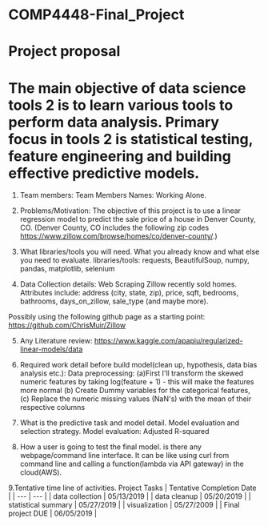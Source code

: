 # COMP4448-Final_Project
# **Project proposal**

# The main objective of data science tools 2 is to learn various tools to perform data analysis. Primary focus in tools 2 is statistical testing, feature engineering and building effective predictive models. 

1. Team members:
Team Members Names: Working Alone.

2. Problems/Motivation:  The objective of this project is to use a linear regression model to predict the sale price of a house in Denver County, CO. (Denver County, CO includes the following zip codes https://www.zillow.com/browse/homes/co/denver-county/.)

3. What libraries/tools you will need. What you already know and what else you need to evaluate.
libraries/tools: requests, BeautifulSoup, numpy, pandas, matplotlib, selenium

4. Data Collection details: 
Web Scraping Zillow recently sold homes. 
Attributes include: address (city, state, zip), price, sqft, bedrooms, bathrooms, days_on_zillow, sale_type (and maybe more). 

Possibly using the following github page as a starting point: https://github.com/ChrisMuir/Zillow

5. Any Literature review:
https://www.kaggle.com/apapiu/regularized-linear-models/data

6. Required work detail before build model(clean up, hypothesis, data bias analysis etc.):
Data preprocessing: (a)First I'll transform the skewed numeric features by taking log(feature + 1) - this will make the features more normal (b) Create Dummy variables for the categorical features, (c) Replace the numeric missing values (NaN's) with the mean of their respective columns

7. What is the predictive task and model detail. Model evaluation and selection strategy.
Model evaluation: Adjusted R-squared

8. How a user is going to test the final model. is there any webpage/command line interface. It can be like using curl from command line and calling a function(lambda via API gateway) in the cloud(AWS).

9.Tentative time line of activities.
Project Tasks | Tentative Completion Date |
| --- | --- |
| data collection | 05/13/2019 |
| data cleanup | 05/20/2019 |
| statistical summary | 05/27/2019 |
| visualization | 05/27/2009 |
| Final project DUE | 06/05/2019 |
